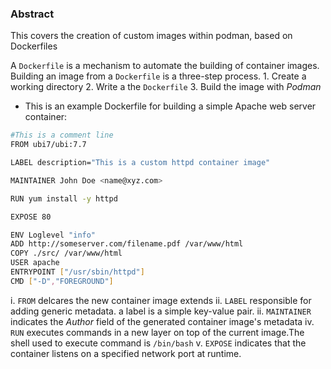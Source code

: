 ### Abstract

This covers the creation of custom images within podman, based on Dockerfiles


A `Dockerfile` is a mechanism to automate the building of container images.
Building an image from a `Dockerfile` is a three-step process.
	1. Create a working directory
	2. Write a the `Dockerfile`
	3. Build the image with *Podman*


- This is an example Dockerfile for building a simple Apache web server container:
```bash
#This is a comment line
FROM ubi7/ubi:7.7

LABEL description="This is a custom httpd container image"

MAINTAINER John Doe <name@xyz.com>

RUN yum install -y httpd

EXPOSE 80

ENV Loglevel "info"
ADD http://someserver.com/filename.pdf /var/www/html 
COPY ./src/ /var/www/html 
USER apache 
ENTRYPOINT ["/usr/sbin/httpd"]
CMD ["-D","FOREGROUND"]
```
i.  `FROM` delcares the new container image extends
ii. `LABEL` responsible for adding generic metadata. a label is a simple key-value pair.
ii. `MAINTAINER` indicates the *Author* field of the generated container image's metadata
iv. `RUN` executes commands in a new layer on top of the current image.The shell used to execute command is `/bin/bash`
v.  `EXPOSE` indicates that the container listens on a specified network port at runtime.
